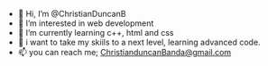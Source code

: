- 👋 Hi, I’m @ChristianDuncanB
- 👀 I’m interested in web development
- 🌱 I’m currently learning c++, html and css
- 💞️ i want to take my skiils to a next level, learning advanced code.
- 📫 you can reach me; ChristianduncanBanda@gmail.com
